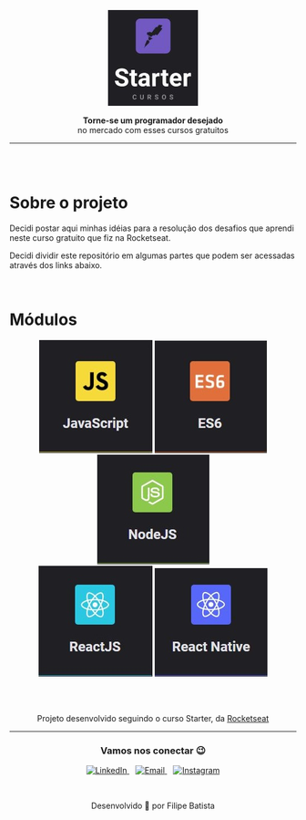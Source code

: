 <p align="center">
<a href="https://app.rocketseat.com.br/dashboard"><img src="./assets/starter_logo.JPG"></a>
</p>
<p align="center">
<strong>Torne-se um programador desejado</strong><br>
 no mercado com esses cursos gratuitos
</p>
<hr>

<br>
<br>
<h1>Sobre o projeto</h1>
<p>
Decidi postar aqui minhas idéias para a resolução dos desafios que aprendi neste curso gratuito que fiz na Rocketseat.

Decidi dividir este repositório em algumas partes que podem ser acessadas através dos links abaixo.
</p>
<br>

<h1>Módulos</h1>
<p align="center">
<a href="https://github.com/modernfunkboss/RS-Starter/tree/master/js"><img src="./assets/js.jpg"></a>
<a href="#"><img src="./assets/ES6.jpg"></a>
<a href="#"><img src="./assets/Node.jpg"></a><br>
<a href="#"><img src="./assets/ReactJS.jpg"></a>
<a href="#"><img src="./assets/ReactNative.jpg"></a>
</p>



<br>
<br>

<p align="center">
Projeto desenvolvido seguindo o curso Starter, da <a target="_blank" href="https://rocketseat.com.br">Rocketseat</a>
</p>

---

<h3 align="center" >Vamos nos conectar 😉</h3>
<p align="center">
  <a href="https://www.linkedin.com/in/filipeleonelbatista/">
    <img alt="LinkedIn" width="22px" src="https://github.com/filipeleonelbatista/filipeleonelbatista/blob/master/assets/052-linkedin.svg" />
  </a>&ensp;
  <a href="mailto:filipe.x2016@gmail.com">
    <img alt="Email" width="22px" src="https://github.com/filipeleonelbatista/filipeleonelbatista/blob/master/assets/gmail.svg" />
  </a>&ensp;
  <a href="https://instagram.com/filipeleonelbatista">
    <img alt="Instagram" width="22px" src="https://github.com/filipeleonelbatista/filipeleonelbatista/blob/master/assets/044-instagram.svg" />
  </a>
</p>
<br />
<p align="center">
    Desenvolvido 💜 por Filipe Batista 
</p>
